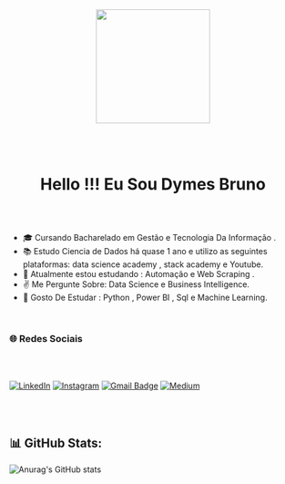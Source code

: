 <div align="center">
  <img height="200" src="https://media.giphy.com/media/xUPGGDNsLvqsBOhuU0/giphy.gif"  />
</div>
<br><br><br>


<h1 align="center">Hello !!! Eu Sou  Dymes Bruno</h1>

<br><br>

 

- 🎓 Cursando Bacharelado em Gestão e Tecnologia Da Informação .
- 📚 Estudo Ciencia de Dados há quase 1 ano e utilizo as seguintes plataformas: data science academy , stack academy  e Youtube.
- 📘 Atualmente estou estudando : Automação e  Web Scraping .
- ✌️ Me Pergunte Sobre: Data Science e Business Intelligence.
- 🔭 Gosto De  Estudar : Python , Power BI , Sql e Machine Learning.

<br>

<h3/> 🌐 Redes Sociais </h3>

<br>
<br>

[![LinkedIn](https://img.shields.io/badge/LinkedIn-%230077B5.svg?style=for-the-badge&logo=linkedin&logoColor=white)](https://www.linkedin.com/in/bruno-silva-dev/)
[![Instagram](https://img.shields.io/badge/Instagram-%23E4405F.svg?style=for-the-badge&logo=instagram&logoColor=white)](https://www.instagram.com/brunosilvadev/)
[![Gmail Badge](https://img.shields.io/badge/contatodymesbruno@gmail.com-c14438?style=for-the-badge&logo=gmail&logoColor=white)](mailto:contatodymesbruno@gmail.com)
[![Medium](https://img.shields.io/badge/Medium-black?style=for-the-badge&logo=Medium)](https://medium.com/@brunodoti)


<br>

<br>

<h2> 📊 GitHub Stats:</h2>

![Anurag's GitHub stats](https://github-readme-stats.vercel.app/api?username=dymesbrunodev&show_icons=true&theme=radical)









